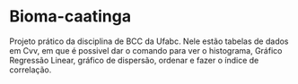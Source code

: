 # Bioma-caatinga
Projeto prático da disciplina de BCC da Ufabc. Nele estão tabelas de dados em Cvv, em que é possivel dar o comando para ver o histograma, Gráfico Regressão Linear, gráfico de dispersão, ordenar e fazer o índice de correlação.
